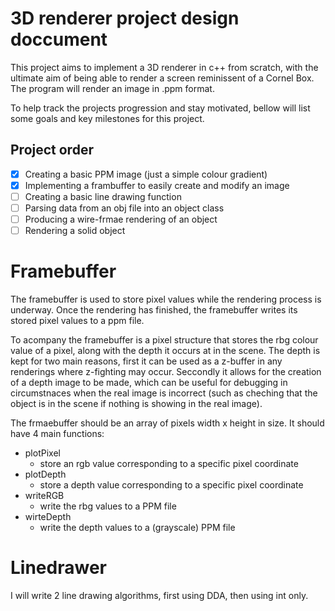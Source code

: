 # 3D renderer project design doccument
This project aims to implement a 3D renderer in c++ from scratch, with the ultimate aim of being able to render a screen reminissent of a Cornel Box. The program will render an image in .ppm format.

To help track the projects progression and stay motivated, bellow will list some goals and key milestones for this project.

## Project order
- [x] Creating a basic PPM image (just a simple colour gradient)
- [x] Implementing a frambuffer to easily create and modify an image
- [ ] Creating a basic line drawing function
- [ ] Parsing data from an obj file into an object class
- [ ] Producing a wire-frmae rendering of an object
- [ ] Rendering a solid object

# Framebuffer
The framebuffer is used to store pixel values while the rendering process is underway. Once the rendering has finished, the framebuffer writes its stored pixel values to a ppm file.

To acompany the framebuffer is a pixel structure that stores the rbg colour value of a pixel, along with the depth it occurs at in the scene. The depth is kept for two main reasons, first it can be used as a z-buffer in any renderings where z-fighting may occur. Seccondly it allows for the creation of a depth image to be made, which can be useful for debugging in circumstnaces when the real image is incorrect (such as cheching that the object is in the scene if nothing is showing in the real image).

The frmaebuffer should be an array of pixels width x height in size. It should have 4 main functions:
- plotPixel
    - store an rgb value corresponding to a specific pixel coordinate
- plotDepth
    - store a depth value corresponding to a specific pixel coordinate
- writeRGB
    - write the rbg values to a PPM file
- wirteDepth
    - write the depth values to a (grayscale) PPM file

# Linedrawer
I will write 2 line drawing algorithms, first using DDA, then using int only.
